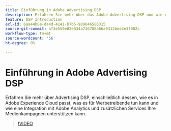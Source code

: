 ```yaml
---
title: Einführung in Adobe Advertising DSP
description: Erfahren Sie mehr über das Adobe Advertising DSP und wie es Ihren Medienkampagnen zugute kommen kann.
feature: DSP Introduction
exl-id: 6aa44b8e-da4d-4141-b7b5-989046586315
source-git-commit: af3e559e82e634a736788a66a9312bee3e3f002c
workflow-type: tm+mt
source-wordcount: '56'
ht-degree: 0%

---
```


# Einführung in Adobe Advertising DSP

Erfahren Sie mehr über Advertising DSP, einschließlich dessen, wie es in Adobe Experience Cloud passt, was es für Werbetreibende tun kann und wie eine Integration mit Adobe Analytics und zusätzlichen Services Ihre Medienkampagnen unterstützen kann.

>[!VIDEO](https://video.tv.adobe.com/v/339200)
